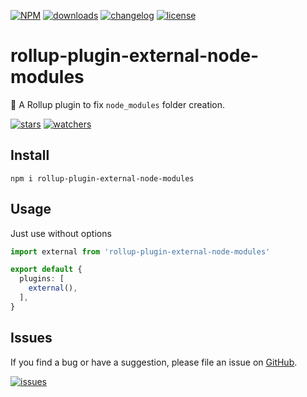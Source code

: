 [![NPM](https://img.shields.io/npm/v/rollup-plugin-external-node-modules.svg)](https://www.npmjs.com/package/rollup-plugin-external-node-modules)
[![downloads](https://img.shields.io/npm/dm/rollup-plugin-external-node-modules.svg)](https://www.npmtrends.com/rollup-plugin-external-node-modules)
[![changelog](https://img.shields.io/badge/Changelog-⋮-brightgreen)](https://changelogs.xyz/rollup-plugin-external-node-modules)
[![license](https://img.shields.io/npm/l/rollup-plugin-external-node-modules)](https://github.com/d8corp/rollup-plugin-external-node-modules/blob/main/LICENSE)

# rollup-plugin-external-node-modules

🍣 A Rollup plugin to fix `node_modules` folder creation.

[![stars](https://img.shields.io/github/stars/d8corp/rollup-plugin-external-node-modules?style=social)](https://github.com/d8corp/rollup-plugin-external-node-modules/stargazers)
[![watchers](https://img.shields.io/github/watchers/d8corp/rollup-plugin-external-node-modules?style=social)](https://github.com/d8corp/rollup-plugin-external-node-modules/watchers)

## Install

```shell
npm i rollup-plugin-external-node-modules
```

## Usage

Just use without options

```typescript
import external from 'rollup-plugin-external-node-modules'

export default {
  plugins: [
    external(),
  ],
}
```

## Issues
If you find a bug or have a suggestion, please file an issue on [GitHub](https://github.com/d8corp/rollup-plugin-external-node-modules/issues).

[![issues](https://img.shields.io/github/issues-raw/d8corp/rollup-plugin-external-node-modules)](https://github.com/d8corp/rollup-plugin-external-node-modules/issues)
